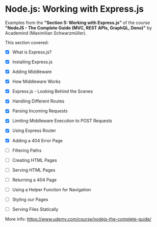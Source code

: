 # Node.js: Working with Express.js

Examples from the **"Section 5: Working with Express.js"** of the course **"NodeJS - The Complete Guide (MVC, REST APIs, GraphQL, Deno)"** by Academind (Maximilian Schwarzmüller).

This section covered:

- [x] What is Express.js?
- [x] Installing Express.js
- [x] Adding Middleware
- [x] How Middleware Works
- [x] Express.js - Looking Behind the Scenes
- [x] Handling Different Routes
- [x] Parsing Incoming Requests
- [x] Limiting Middleware Execution to POST Requests
- [x] Using Express Router
- [x] Adding a 404 Error Page
- [ ] Filtering Paths
- [ ] Creating HTML Pages
- [ ] Serving HTML Pages
- [ ] Returning a 404 Page
- [ ] Using a Helper Function for Navigation
- [ ] Styling our Pages
- [ ] Serving Files Statically



More info: https://www.udemy.com/course/nodejs-the-complete-guide/
